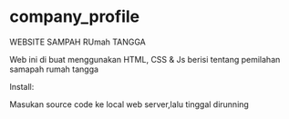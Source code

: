 # company_profile

WEBSITE SAMPAH RUmah TANGGA

Web ini di buat menggunakan HTML, CSS & Js berisi tentang pemilahan samapah rumah tangga

Install:

Masukan source code ke local web server,lalu tinggal dirunning
